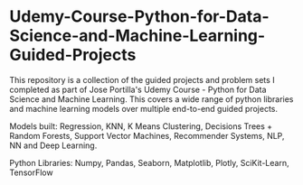 # Udemy-Course-Python-for-Data-Science-and-Machine-Learning-Guided-Projects
This repository is a collection of the guided projects and problem sets I completed as part of Jose Portilla's Udemy Course - Python for Data Science and Machine Learning.  This covers a wide range of python libraries and machine learning models over multiple end-to-end guided projects. 

Models built: Regression, KNN, K Means Clustering, Decisions Trees + Random Forests, Support Vector Machines, Recommender Systems, NLP, NN and Deep Learning.

Python Libraries: Numpy, Pandas, Seaborn, Matplotlib, Plotly, SciKit-Learn, TensorFlow
